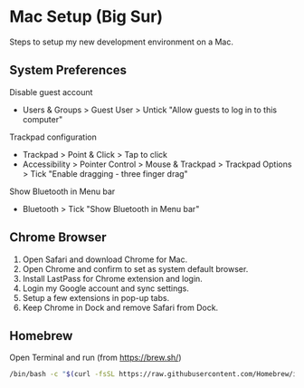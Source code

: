 # Mac Setup (Big Sur)

Steps to setup my new development environment on a Mac.

## System Preferences

Disable guest account
- Users & Groups > Guest User > Untick "Allow guests to log in to this computer"

Trackpad configuration
- Trackpad > Point & Click > Tap to click
- Accessibility > Pointer Control > Mouse & Trackpad > Trackpad Options > Tick "Enable dragging - three finger drag"

Show Bluetooth in Menu bar
- Bluetooth > Tick "Show Bluetooth in Menu bar"

## Chrome Browser

1. Open Safari and download Chrome for Mac. 
1. Open Chrome and confirm to set as system default browser.
1. Install LastPass for Chrome extension and login. 
1. Login my Google account and sync settings. 
1. Setup a few extensions in pop-up tabs.
1. Keep Chrome in Dock and remove Safari from Dock.

## Homebrew

Open Terminal and run (from https://brew.sh/)

```bash
/bin/bash -c "$(curl -fsSL https://raw.githubusercontent.com/Homebrew/install/HEAD/install.sh)"
```
